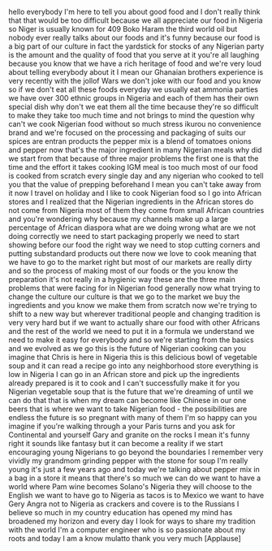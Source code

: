 
hello everybody I&#39;m here to tell you
about good food and I don&#39;t really think
that that would be too difficult because
we all appreciate our food in Nigeria so
Niger is usually known for 409 Boko
Haram the third world oil but nobody
ever really talks about our foods and
it&#39;s funny because our food is a big
part of our culture
in fact the yardstick for stocks of any
Nigerian party is the amount and the
quality of food that you serve at it
you&#39;re all laughing because you know
that we have a rich heritage of food and
we&#39;re very loud about telling everybody
about it I mean our Ghanaian brothers
experience is very recently with the
jollof Wars we don&#39;t joke with our food
and you know so if we don&#39;t eat all
these foods everyday we usually eat
ammonia parties we have over 300 ethnic
groups in Nigeria and each of them has
their own special dish why don&#39;t we eat
them all the time because they&#39;re so
difficult to make they take too much
time and not brings to mind the question
why can&#39;t we cook Nigerian food without
so much stress ikurou no convenience
brand and we&#39;re focused on the
processing and packaging of suits our
spices are entran products the pepper
mix is a blend of tomatoes onions and
pepper now that&#39;s the major ingredient
in many Nigerian meals why did we start
from that because of three major
problems the first one is that the time
and the effort it takes cooking IGM meal
is too much most of our food is cooked
from scratch every single day and any
nigerian who cooked to tell you that the
value of prepping beforehand I mean you
can&#39;t take away from it now I travel on
holiday and I like to cook Nigerian food
so I go into African stores and I
realized that the Nigerian ingredients
in the African stores do not come from
Nigeria most of them they come from
small African countries and you&#39;re
wondering why because my channels make
up a large percentage of African
diaspora what are we doing wrong
what are we not doing correctly we need
to start packaging properly we need to
start showing before our food the right
way we need to stop cutting corners and
putting substandard products out there
now we love to cook meaning that we have
to go to the market right but most of
our markets are really dirty and so the
process of making most of our foods or
the you know the preparation it&#39;s not
really in a hygienic way these are the
three main problems that were facing for
in Nigerian food generally now what
trying to change the culture our culture
is that we go to the market we buy the
ingredients and you know we make them
from scratch now we&#39;re trying to shift
to a new way but wherever traditional
people and changing tradition is very
very hard but if we want to actually
share our food with other Africans and
the rest of the world we need to put it
in a formula we understand we need to
make it easy for everybody
and so we&#39;re starting from the basics
and we evolved as we go this is the
future of Nigerian cooking can you
imagine that Chris is here in Nigeria
this is this delicious bowl of vegetable
soup and it can read a recipe go into
any neighborhood store everything is low
in Nigeria I can go in an African store
and pick up the ingredients already
prepared is it to cook and I can&#39;t
successfully make it for you
Nigerian vegetable soup that is the
future that we&#39;re dreaming of until we
can do that that is when my dream can
become like Chinese in our one beers
that is where we want to take Nigerian
food - the possibilities are endless the
future is so pregnant with many of them
I&#39;m so happy can you imagine if you&#39;re
walking through a your Paris turns and
you ask for Continental and yourself
Gary and granite on the rocks I mean
it&#39;s funny right it sounds like fantasy
but it can become a reality if we start
encouraging young Nigerians to go beyond
the boundaries I remember very vividly
my grandmom grinding pepper with the
stone for soup
I&#39;m really young it&#39;s just a few years
ago and today we&#39;re talking about pepper
mix in a bag in a store it means that
there&#39;s so much we can do we want to
have a world where Pam wine becomes
Solano&#39;s Nigeria they will choose to the
English we want to have go to Nigeria as
tacos is to Mexico we want to have Gery
Angra not to Nigeria as crackers and
covere is to the Russians I believe so
much in my country education has opened
my mind has broadened my horizon and
every day I look for ways to share my
tradition with the world I&#39;m a computer
engineer who is so passionate about my
roots and today I am a know mulatto
thank you very much
[Applause]
